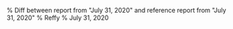 % Diff between report from "July 31, 2020" and reference report from "July 31, 2020"
% Reffy
% July 31, 2020

